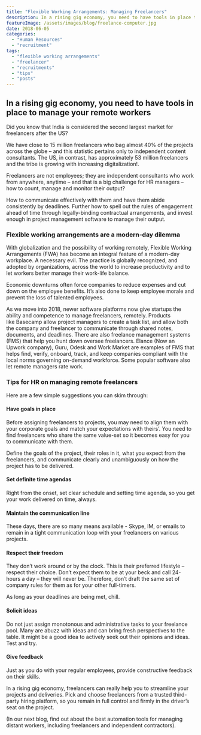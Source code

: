 ```yaml
---
title: "Flexible Working Arrangements: Managing Freelancers"
description: In a rising gig economy, you need to have tools in place to manage your remote workers
featureImage: /assets/images/blog/freelance-computer.jpg
date: 2018-06-05
categories: 
  - "Human Resources"
  - "recruitment"
tags: 
  - "flexible working arrangements"
  - "freelancer"
  - "recruitments"
  - "tips"
  - "posts"
---
```


## In a rising gig economy, you need to have tools in place to manage your remote workers

Did you know that India is considered the second largest market for freelancers after the US?

We have close to 15 million freelancers who bag almost 40% of the projects across the globe – and this statistic pertains only to independent content consultants. The US, in contrast, has approximately 53 million freelancers and the tribe is growing with increasing digitalization!.

Freelancers are not employees; they are independent consultants who work from anywhere, anytime – and that is a big challenge for HR managers – how to count, manage and monitor their output?

How to communicate effectively with them and have them abide consistently by deadlines. Further how to spell out the rules of engagement ahead of time through legally-binding contractual arrangements, and invest enough in project management software to manage their output.

### **Flexible working arrangements are a modern-day dilemma**

With globalization and the possibility of working remotely, Flexible Working Arrangements (FWA) has become an integral feature of a modern-day workplace. A necessary evil. The practice is globally recognized, and adopted by organizations, across the world to increase productivity and to let workers better manage their work-life balance.

Economic downturns often force companies to reduce expenses and cut down on the employee benefits. It’s also done to keep employee morale and prevent the loss of talented employees.

As we move into 2018, newer software platforms now give startups the ability and competence to manage freelancers, remotely. Products like Basecamp allow project managers to create a task list, and allow both the company and freelancer to communicate through shared notes, documents, and deadlines. There are also freelance management systems (FMS) that help you hunt down oversee freelancers. Elance (Now an Upwork company), Guru, Odesk and Work Market are examples of FMS that helps find, verify, onboard, track, and keep companies compliant with the local norms governing on-demand workforce. Some popular software also let remote managers rate work.

### **Tips for HR on managing remote freelancers**

Here are a few simple suggestions you can skim through:

#### **Have goals in place**

Before assigning freelancers to projects, you may need to align them with your corporate goals and match your expectations with theirs’. You need to find freelancers who share the same value-set so it becomes easy for you to communicate with them.

Define the goals of the project, their roles in it, what you expect from the freelancers, and communicate clearly and unambiguously on how the project has to be delivered.

#### Set definite time agendas

Right from the onset, set clear schedule and setting time agenda, so you get your work delivered on time, always.

#### Maintain the communication line

These days, there are so many means available - Skype, IM, or emails to remain in a tight communication loop with your freelancers on various projects.

#### Respect their freedom

They don’t work around or by the clock. This is their preferred lifestyle – respect their choice. Don’t expect them to be at your beck and call 24-hours a day – they will never be. Therefore, don’t draft the same set of company rules for them as for your other full-timers.

As long as your deadlines are being met, chill.

#### Solicit ideas

Do not just assign monotonous and administrative tasks to your freelance pool. Many are abuzz with ideas and can bring fresh perspectives to the table. It might be a good idea to actively seek out their opinions and ideas. Test and try.

#### Give feedback

Just as you do with your regular employees, provide constructive feedback on their skills.

In a rising gig economy, freelancers can really help you to streamline your projects and deliveries. Pick and choose freelancers from a trusted third-party hiring platform, so you remain in full control and firmly in the driver’s seat on the project.

(In our next blog, find out about the best automation tools for managing distant workers, including freelancers and independent contractors).
